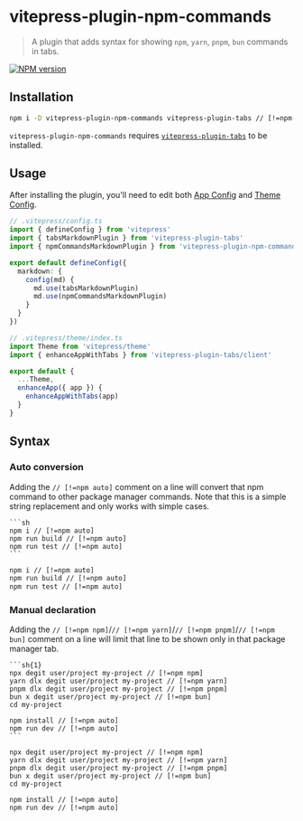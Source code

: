 # vitepress-plugin-npm-commands

> A plugin that adds syntax for showing `npm`, `yarn`, `pnpm`, `bun` commands in tabs.

[![NPM version](https://img.shields.io/npm/v/vitepress-plugin-tabs.svg)](https://www.npmjs.com/package/vitepress-plugin-npm-commands)

## Installation

```sh
npm i -D vitepress-plugin-npm-commands vitepress-plugin-tabs // [!=npm auto]
```

`vitepress-plugin-npm-commands` requires [`vitepress-plugin-tabs`](../tabs/) to be installed.

## Usage

After installing the plugin, you'll need to edit both [App Config](https://vitepress.vuejs.org/config/app-configs) and [Theme Config](https://vitepress.vuejs.org/config/theme-configs).

```ts
// .vitepress/config.ts
import { defineConfig } from 'vitepress'
import { tabsMarkdownPlugin } from 'vitepress-plugin-tabs'
import { npmCommandsMarkdownPlugin } from 'vitepress-plugin-npm-commands'

export default defineConfig({
  markdown: {
    config(md) {
      md.use(tabsMarkdownPlugin)
      md.use(npmCommandsMarkdownPlugin)
    }
  }
})
```

```ts
// .vitepress/theme/index.ts
import Theme from 'vitepress/theme'
import { enhanceAppWithTabs } from 'vitepress-plugin-tabs/client'

export default {
  ...Theme,
  enhanceApp({ app }) {
    enhanceAppWithTabs(app)
  }
}
```

## Syntax

### Auto conversion

Adding the `// [!=npm auto]` comment on a line will convert that npm command to other package manager commands.
Note that this is a simple string replacement and only works with simple cases.

````md{----npm-disable}
```sh
npm i // [!=npm auto]
npm run build // [!=npm auto]
npm run test // [!=npm auto]
```
````

```sh
npm i // [!=npm auto]
npm run build // [!=npm auto]
npm run test // [!=npm auto]
```

### Manual declaration

Adding the `// [!=npm npm]`/`// [!=npm yarn]`/`// [!=npm pnpm]`/`// [!=npm bun]` comment on a line will limit that line to be shown only in that package manager tab.

````md{2-5 ----npm-disable}
```sh{1}
npx degit user/project my-project // [!=npm npm]
yarn dlx degit user/project my-project // [!=npm yarn]
pnpm dlx degit user/project my-project // [!=npm pnpm]
bun x degit user/project my-project // [!=npm bun]
cd my-project

npm install // [!=npm auto]
npm run dev // [!=npm auto]
```
````

```sh{1}
npx degit user/project my-project // [!=npm npm]
yarn dlx degit user/project my-project // [!=npm yarn]
pnpm dlx degit user/project my-project // [!=npm pnpm]
bun x degit user/project my-project // [!=npm bun]
cd my-project

npm install // [!=npm auto]
npm run dev // [!=npm auto]
```
